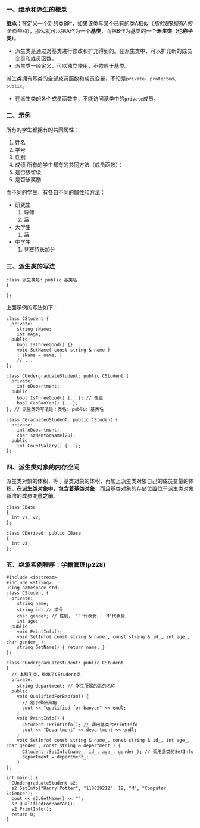 ### 一、继承和派生的概念

**继承**：在定义一个新的类B时，如果该类与某个已有的类A相似（*指的是B拥有A的全部特点*），那么就可以把A作为一个**基类**，而把B作为基类的一个**派生类（也称子类）**。

- 派生类是通过对基类进行修改和扩充得到的。在派生类中，可以扩充新的成员变量和成员函数。
- 派生类一经定义，可以独立使用，不依赖于基类。


派生类拥有基类的全部成员函数和成员变量，不论是`private`、`protected`、`public`。
- 在派生类的各个成员函数中，不能访问基类中的`private`成员。

### 二、示例

所有的学生都拥有的共同属性：
1. 姓名
2. 学号
3. 性别
4. 成绩
所有的学生都有的共同方法（成员函数）：
1. 是否该留级
2. 是否该奖励

而不同的学生，有各自不同的属性和方法：
- 研究生
  1. 导师
  2. 系
- 大学生
  1. 系
- 中学生
  1. 竞赛特长加分

### 三、派生类的写法
```
class 派生类名: public 基类名
{

};
```

上面示例的写法如下：
```
class CStudent {
  private:
    string sName;
    int nAge;
  public:
    bool IsThreeGood() {};
    void SetName( const string & name )
    { sName = name; }
    // ...
};

class CUndergraduateStudent: public CStudent {
  private:
    int nDepartment;
  public:
    bool IsThreeGood() {...}; // 覆盖
    bool CanBaoYan() {...};
}; // 派生类的写法是：类名: public 基类名

class CGraduatedStudent: public CStudent {
  private:
    int nDepartment;
    char szMentorName[20];
  public:
    int CountSalary() {...};
};
```

### 四、派生类对象的内存空间

派生类对象的体积，等于基类对象的体积，再加上派生类对象自己的成员变量的体积。**在派生类对象中，包含着基类对象**，而且基类对象的存储位置位于派生类对象新增的成员变量**之前**。

```
class CBase
{
  int v1, v2;
};

class CDerived: public CBase
{
  int v3;
};
```

### 五、继承实例程序：学籍管理(p228)
```
#include <iostream>
#include <string>
using namespace std;
class CStudent {
  private:
    string name;
    string id; // 学号
    char gender; // 性别， 'F'代表女， 'M'代表男
    int age;
  public:
    void PrintInfo();
    void SetInfo( const string & name_, const string & id_, int age_, char gender_ );
    string GetName() { return name; }
};

class CUndergraduateStudent: public CStudent
{
  // 本科生类，继承了CStudent类
  private:
    string department; // 学生所属的系的名称
  public:
    void QualifiedForBaoYan() {
      // 给予保研资格
      cout << "qualified for baoyan" << endl;
    }
    void PrintInfo() {
      CStudent::PrintInfo(); // 调用基类的PrintInfo
      cout << "Department" << department << endl;
    }
    void SetInfo( const string & name_, const string & id_, int age_, char gender_, const string & department_) {
      CStudent::SetInfo(name_, id_, age_, gender_); // 调用基类的SetInfo
      department = department_;
    }
};

int main() {
  CUndergraduateStudent s2;
  s2.SetInfo("Harry Potter", "118829212", 19, "M", "Computer Science");
  cout << s2.GetName() << "";
  s2.QualifiedForBaoYan();
  s2.PrintInfo();
  return 0;
}
```
